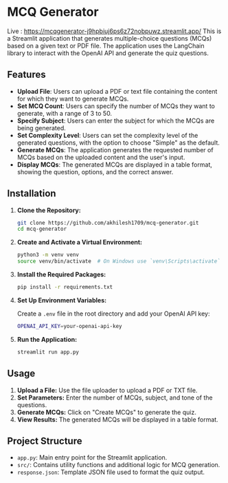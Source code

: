 # MCQ Generator
Live : https://mcqgenerator-j9hpbiuj6ps6z72nobpuwz.streamlit.app/
This is a Streamlit application that generates multiple-choice questions (MCQs) based on a given text or PDF file. The application uses the LangChain library to interact with the OpenAI API and generate the quiz questions.

## Features

- **Upload File**: Users can upload a PDF or text file containing the content for which they want to generate MCQs.
- **Set MCQ Count**: Users can specify the number of MCQs they want to generate, with a range of 3 to 50.
- **Specify Subject**: Users can enter the subject for which the MCQs are being generated.
- **Set Complexity Level**: Users can set the complexity level of the generated questions, with the option to choose "Simple" as the default.
- **Generate MCQs**: The application generates the requested number of MCQs based on the uploaded content and the user's input.
- **Display MCQs**: The generated MCQs are displayed in a table format, showing the question, options, and the correct answer.

## Installation

1. **Clone the Repository:**

   ```bash
   git clone https://github.com/akhilesh1709/mcq-generator.git
   cd mcq-generator
   ```

2. **Create and Activate a Virtual Environment:**

   ```bash
   python3 -m venv venv
   source venv/bin/activate  # On Windows use `venv\Scripts\activate`
   ```

3. **Install the Required Packages:**

   ```bash
   pip install -r requirements.txt
   ```

4. **Set Up Environment Variables:**

   Create a `.env` file in the root directory and add your OpenAI API key:

   ```bash
   OPENAI_API_KEY=your-openai-api-key
   ```

5. **Run the Application:**

   ```bash
   streamlit run app.py
   ```

## Usage

1. **Upload a File:** Use the file uploader to upload a PDF or TXT file.
2. **Set Parameters:** Enter the number of MCQs, subject, and tone of the questions.
3. **Generate MCQs:** Click on "Create MCQs" to generate the quiz.
4. **View Results:** The generated MCQs will be displayed in a table format.

## Project Structure

- `app.py`: Main entry point for the Streamlit application.
- `src/`: Contains utility functions and additional logic for MCQ generation.
- `response.json`: Template JSON file used to format the quiz output.

